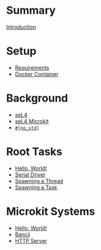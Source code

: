 <!--
     Copyright 2024, Colias Group, LLC

     SPDX-License-Identifier: CC-BY-SA-4.0
-->

# Summary

[Introduction](README.md)

# Setup

- [Requirements]()
- [Docker Container]()

# Background

- [seL4]()
- [seL4 Microkit]()
- [`#[no_std]`]()

# Root Tasks

- [Hello, World!]()
- [Serial Driver]()
- [Spawning a Thread]()
- [Spawning a Task]()

# Microkit Systems

- [Hello, World!]()
- [Bancii]()
- [HTTP Server]()
